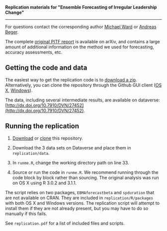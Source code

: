 **Replication materials for "Ensemble Forecasting of Irregular Leadership Change"**
***

For questions contact the corresponding author [Michael Ward](mailto:michael.d.ward@duke.edu) or [Andreas Beger](andreas.beger@duke.edu).

The complete [original PITF report](http://arxiv.org/abs/1409.7105) is available on arXiv, and contains a large amount of additional information on the method we used for forecasting, accuracy assessments, etc.

<!---
Citation:

Beger, Andreas, Cassy L. Dorff, and Michael D. Ward, 2014, "Ensemble Forecasting of Irregular Regime Change," Research & Politics.

    @article{beger2014ensemble,
      title={Ensemble Forecasting of Irregular Leadership Changes},
      author={Beger, Andreas, Dorff, Cassy L., Ward, Michael D.},
      journal={Research \& Politics},
      year={2014},
      volume={},
      issue={},
      pages={}
    }    
   -->

Getting the code and data
-----

The easiest way to get the replication code is to [download a zip](https://github.com/andybega/rap-ensemble-forecasting/archive/master.zip). Alternatively, you can clone the repository through the Github GUI client ([OS X](https://mac.github.com/), [Windows](https://windows.github.com/)).

The data, including several intermediate results, are available on dataverse: [http://dx.doi.org/10.7910/DVN/27452](http://dx.doi.org/10.7910/DVN/27452).


Running the replication
-----

1. [Download](https://github.com/andybega/rap-ensemble-forecasting/archive/master.zip) or [clone](github-mac://openRepo/https://github.com/andybega/rap-ensemble-forecasting) this repository. 

2. Download the 3 data sets on Dataverse []() and place them in `replication/data`.

3. In `runme.R`, change the working directory path on line 33.

4. Source or run the code in `runme.R`. We recommend running through the code block by block rather than sourcing. The original analysis was run on OS X using R 3.0.2 and 3.1.1.

The script relies on two packages, `EBMAforecastbeta` and `spduration` that are not available on CRAN. They are included in `replication/R/packages` with both OS X and Windows versions. The replication script will attempt to install them if they are not already present, but you may have to do so manually if this fails.

See `replication.pdf` for a list of included files and scripts.